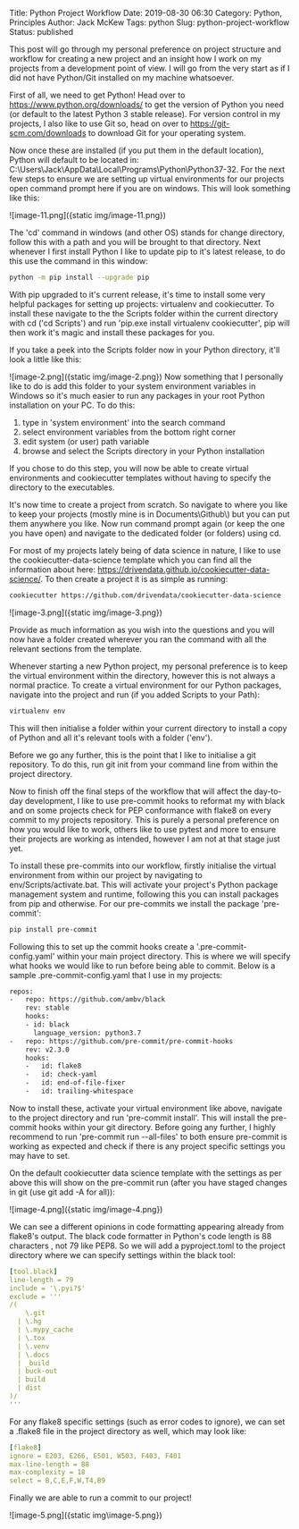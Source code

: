 Title: Python Project Workflow
Date: 2019-08-30 06:30
Category: Python, Principles
Author: Jack McKew
Tags: python
Slug: python-project-workflow
Status: published

This post will go through my personal preference on project structure and workflow for creating a new project and an insight how I work on my projects from a development point of view. I will go from the very start as if I did not have Python/Git installed on my machine whatsoever.

First of all, we need to get Python! Head over to <https://www.python.org/downloads/> to get the version of Python you need (or default to the latest Python 3 stable release). For version control in my projects, I also like to use Git so, head on over to <https://git-scm.com/downloads> to download Git for your operating system.

Now once these are installed (if you put them in the default location), Python will default to be located in: C:\\Users\\Jack\\AppData\\Local\\Programs\\Python\\Python37-32. For the next few steps to ensure we are setting up virtual environments for our projects open command prompt here if you are on windows. This will look something like this:

![image-11.png]({static img/image-11.png})

The 'cd' command in windows (and other OS) stands for change directory, follow this with a path and you will be brought to that directory. Next whenever I first install Python I like to update pip to it's latest release, to do this use the command in this window:

``` bash
python -m pip install --upgrade pip
```

With pip upgraded to it's current release, it's time to install some very helpful packages for setting up projects: virtualenv and cookiecutter. To install these navigate to the the Scripts folder within the current directory with cd ('cd Scripts') and run 'pip.exe install virtualenv cookiecutter', pip will then work it's magic and install these packages for you.

If you take a peek into the Scripts folder now in your Python directory, it'll look a little like this:

![image-2.png]({static img/image-2.png})
Now something that I personally like to do is add this folder to your system environment variables in Windows so it's much easier to run any packages in your root Python installation on your PC. To do this:

1.  type in 'system environment' into the search command
2.  select environment variables from the bottom right corner
3.  edit system (or user) path variable
4.  browse and select the Scripts directory in your Python installation

If you chose to do this step, you will now be able to create virtual environments and cookiecutter templates without having to specify the directory to the executables.

It's now time to create a project from scratch. So navigate to where you like to keep your projects (mostly mine is in Documents\\Github\\) but you can put them anywhere you like. Now run command prompt again (or keep the one you have open) and navigate to the dedicated folder (or folders) using cd.

For most of my projects lately being of data science in nature, I like to use the cookiecutter-data-science template which you can find all the information about here: <https://drivendata.github.io/cookiecutter-data-science/>. To then create a project it is as simple as running:

``` bash
cookiecutter https://github.com/drivendata/cookiecutter-data-science
```

![image-3.png]({static img/image-3.png})

Provide as much information as you wish into the questions and you will now have a folder created wherever you ran the command with all the relevant sections from the template.

Whenever starting a new Python project, my personal preference is to keep the virtual environment within the directory, however this is not always a normal practice. To create a virtual environment for our Python packages, navigate into the project and run (if you added Scripts to your Path):

``` bash
virtualenv env
```

This will then initialise a folder within your current directory to install a copy of Python and all it's relevant tools with a folder ('env').

Before we go any further, this is the point that I like to initialise a git repository. To do this, run git init from your command line from within the project directory.

Now to finish off the final steps of the workflow that will affect the day-to-day development, I like to use pre-commit hooks to reformat my with black and on some projects check for PEP conformance with flake8 on every commit to my projects repository. This is purely a personal preference on how you would like to work, others like to use pytest and more to ensure their projects are working as intended, however I am not at that stage just yet.

To install these pre-commits into our workflow, firstly initialise the virtual environment from within our project by navigating to env/Scripts/activate.bat. This will activate your project's Python package management system and runtime, following this you can install packages from pip and otherwise. For our pre-commits we install the package 'pre-commit':

``` bash
pip install pre-commit
```

Following this to set up the commit hooks create a '.pre-commit-config.yaml' within your main project directory. This is where we will specify what hooks we would like to run before being able to commit. Below is a sample .pre-commit-config.yaml that I use in my projects:

``` bash
repos:
-   repo: https://github.com/ambv/black
    rev: stable
    hooks:
    - id: black
      language_version: python3.7
-   repo: https://github.com/pre-commit/pre-commit-hooks
    rev: v2.3.0
    hooks:
    -   id: flake8
    -   id: check-yaml
    -   id: end-of-file-fixer
    -   id: trailing-whitespace
```

Now to install these, activate your virtual environment like above, navigate to the project directory and run 'pre-commit install'. This will install the pre-commit hooks within your git directory. Before going any further, I highly recommend to run 'pre-commit run --all-files' to both ensure pre-commit is working as expected and check if there is any project specific settings you may have to set.

On the default cookiecutter data science template with the settings as per above this will show on the pre-commit run (after you have staged changes in git (use git add -A for all)):

![image-4.png]({static img/image-4.png})

We can see a different opinions in code formatting appearing already from flake8's output. The black code formatter in Python's code length is 88 characters , not 79 like PEP8. So we will add a pyproject.toml to the project directory where we can specify settings within the black tool:

``` yaml
[tool.black]
line-length = 79
include = '\.pyi?$'
exclude = '''
/(
    \.git
  | \.hg
  | \.mypy_cache
  | \.tox
  | \.venv
  | \.docs
  | _build
  | buck-out
  | build
  | dist
)/
'''
```

For any flake8 specific settings (such as error codes to ignore), we can set a .flake8 file in the project directory as well, which may look like:

``` yaml
[flake8]
ignore = E203, E266, E501, W503, F403, F401
max-line-length = 88
max-complexity = 18
select = B,C,E,F,W,T4,B9
```

Finally we are able to run a commit to our project!

![image-5.png]({static img\image-5.png})

